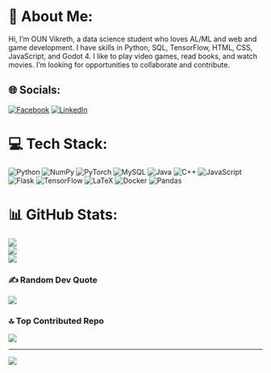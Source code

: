 # 💫 About Me:
Hi, I’m OUN Vikreth, a data science student who loves AL/ML and web and game development. I have skills in Python, SQL, TensorFlow, HTML, CSS, JavaScript, and Godot 4. I like to play video games, read books, and watch movies. I’m looking for opportunities to collaborate and contribute.


## 🌐 Socials:
[![Facebook](https://img.shields.io/badge/Facebook-%231877F2.svg?logo=Facebook&logoColor=white)](https://web.facebook.com/heng.chi.549/?_rdc=1&_rdr) [![LinkedIn](https://img.shields.io/badge/LinkedIn-%230077B5.svg?logo=linkedin&logoColor=white)](https://www.linkedin.com/in/oun-vikreth-00623421a/) 

# 💻 Tech Stack:
![Python](https://img.shields.io/badge/python-3670A0?style=for-the-badge&logo=python&logoColor=ffdd54) ![NumPy](https://img.shields.io/badge/numpy-%23013243.svg?style=for-the-badge&logo=numpy&logoColor=white) ![PyTorch](https://img.shields.io/badge/PyTorch-%23EE4C2C.svg?style=for-the-badge&logo=PyTorch&logoColor=white) ![MySQL](https://img.shields.io/badge/mysql-%2300f.svg?style=for-the-badge&logo=mysql&logoColor=white) ![Java](https://img.shields.io/badge/java-%23ED8B00.svg?style=for-the-badge&logo=java&logoColor=white) ![C++](https://img.shields.io/badge/c++-%2300599C.svg?style=for-the-badge&logo=c%2B%2B&logoColor=white) ![JavaScript](https://img.shields.io/badge/javascript-%23323330.svg?style=for-the-badge&logo=javascript&logoColor=%23F7DF1E) ![Flask](https://img.shields.io/badge/flask-%23000.svg?style=for-the-badge&logo=flask&logoColor=white) ![TensorFlow](https://img.shields.io/badge/TensorFlow-%23FF6F00.svg?style=for-the-badge&logo=TensorFlow&logoColor=white) ![LaTeX](https://img.shields.io/badge/latex-%23008080.svg?style=for-the-badge&logo=latex&logoColor=white) ![Docker](https://img.shields.io/badge/docker-%230db7ed.svg?style=for-the-badge&logo=docker&logoColor=white) ![Pandas](https://img.shields.io/badge/pandas-%23150458.svg?style=for-the-badge&logo=pandas&logoColor=white)
# 📊 GitHub Stats:
![](https://github-readme-stats.vercel.app/api?username=oun-vikreth&theme=dracula&hide_border=false&include_all_commits=false&count_private=false)<br/>
![](https://github-readme-streak-stats.herokuapp.com/?user=oun-vikreth&theme=dracula&hide_border=false)<br/>
![](https://github-readme-stats.vercel.app/api/top-langs/?username=vikreth&theme=dracula&hide_border=false&include_all_commits=false&count_private=false&layout=compact)

### ✍️ Random Dev Quote
![](https://quotes-github-readme.vercel.app/api?type=horizontal&theme=radical)

### 🔝 Top Contributed Repo
![](https://github-contributor-stats.vercel.app/api?username=oun-vikreth&limit=5&theme=dark&combine_all_yearly_contributions=true)

---
[![](https://visitcount.itsvg.in/api?id=vikreth&icon=5&color=5)](https://visitcount.itsvg.in)

<!-- Proudly created with GPRM ( https://gprm.itsvg.in ) -->
